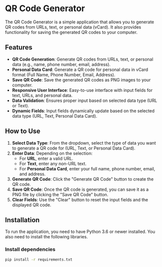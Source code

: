 # QR Code Generator

The QR Code Generator is a simple application that allows you to generate QR codes from URLs, text, or personal data (vCard). It also provides functionality for saving the generated QR codes to your computer.

## Features

- **QR Code Generation**: Generate QR codes from URLs, text, or personal data (e.g., name, phone number, email, address).
- **Personal Data Card**: Generate a QR code for personal data in vCard format (Full Name, Phone Number, Email, Address).
- **Save QR Code**: Save the generated QR codes as PNG images to your computer.
- **Responsive User Interface**: Easy-to-use interface with input fields for text, URLs, and personal data.
- **Data Validation**: Ensures proper input based on selected data type (URL or Text).
- **Dynamic Fields**: Input fields dynamically update based on the selected data type (URL, Text, Personal Data Card).

## How to Use

1. **Select Data Type**: From the dropdown, select the type of data you want to generate a QR code for (URL, Text, or Personal Data Card).
2. **Enter Data**: Depending on the selection:
   - For **URL**, enter a valid URL.
   - For **Text**, enter any non-URL text.
   - For **Personal Data Card**, enter your full name, phone number, email, and address.
3. **Generate QR Code**: Click the "Generate QR Code" button to create the QR code.
4. **Save QR Code**: Once the QR code is generated, you can save it as a PNG file by clicking the "Save QR Code" button.
5. **Clear Fields**: Use the "Clear" button to reset the input fields and the displayed QR code.

## Installation

To run the application, you need to have Python 3.6 or newer installed. You also need to install the following libraries.

### Install dependencies

```bash
pip install -r requirements.txt
